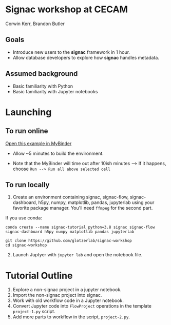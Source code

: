 # Signac workshop at CECAM

Corwin Kerr, Brandon Butler



## Goals
* Introduce new users to the **signac** framework in 1 hour.
* Allow database developers to explore how **signac** handles metadata.


## Assumed background
* Basic familiarity with Python
* Basic familiarity with Jupyter notebooks



# Launching

## To run online
[Open this example in MyBinder](https://mybinder.org/v2/gh/glotzerlab/signac-workshop/HEAD)

* Allow ~5 minutes to build the environment.

* Note that the MyBinder will time out after 10ish minutes --> If it happens, choose `Run --> Run all above selected cell`


## To run locally

1. Create an environment containing signac, signac-flow, signac-dashboard, h5py, numpy, matplotlib, pandas, jupyterlab using your favorite package manager.
You'll need `ffmpeg` for the second part.

If you use conda:

```
conda create --name signac-tutorial python=3.8 signac signac-flow signac-dashboard h5py numpy matplotlib pandas jupyterlab

git clone https://github.com/glotzerlab/signac-workshop
cd signac-workshop
```

2. Launch Juptyer with `jupyter lab` and open the notebook file.


# Tutorial Outline
1. Explore a non-signac project in a jupyter notebook.
2. Import the non-signac project into signac.
3. Work with old workflow code in a Jupyter notebook.
4. Convert Jupyter code into `FlowProject` operations in the template `project-1.py` script.
5. Add more parts to workflow in the script, `project-2.py`.



